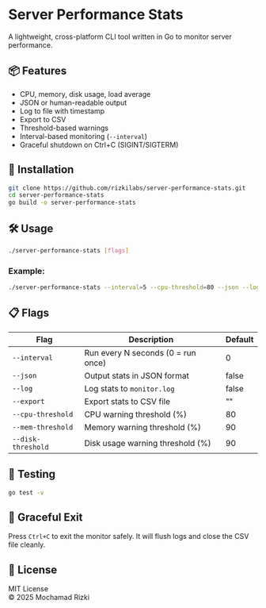 # Server Performance Stats

A lightweight, cross-platform CLI tool written in Go to monitor server performance.

## 📦 Features

- CPU, memory, disk usage, load average
- JSON or human-readable output
- Log to file with timestamp
- Export to CSV
- Threshold-based warnings
- Interval-based monitoring (`--interval`)
- Graceful shutdown on Ctrl+C (SIGINT/SIGTERM)

## 🚀 Installation

```bash
git clone https://github.com/rizkilabs/server-performance-stats.git
cd server-performance-stats
go build -o server-performance-stats
````

## 🛠️ Usage

```bash
./server-performance-stats [flags]
```

### Example:

```bash
./server-performance-stats --interval=5 --cpu-threshold=80 --json --log --export=stats.csv
```

## 📋 Flags

| Flag               | Description                        | Default |
| ------------------ | ---------------------------------- | ------- |
| `--interval`       | Run every N seconds (0 = run once) | 0       |
| `--json`           | Output stats in JSON format        | false   |
| `--log`            | Log stats to `monitor.log`         | false   |
| `--export`         | Export stats to CSV file           | ""      |
| `--cpu-threshold`  | CPU warning threshold (%)          | 80      |
| `--mem-threshold`  | Memory warning threshold (%)       | 90      |
| `--disk-threshold` | Disk usage warning threshold (%)   | 90      |

## 🧪 Testing

```bash
go test -v
```

## 🛑 Graceful Exit

Press `Ctrl+C` to exit the monitor safely. It will flush logs and close the CSV file cleanly.

## 📝 License

MIT License <br>
© 2025 Mochamad Rizki
